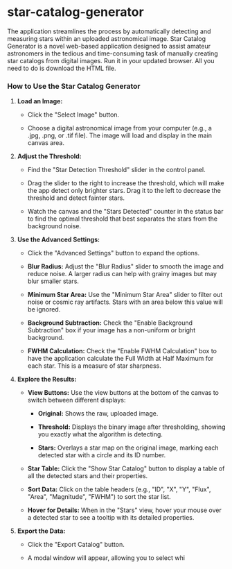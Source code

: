# star-catalog-generator
The application streamlines the process by automatically detecting and measuring stars within an uploaded astronomical image.
Star Catalog Generator is a novel web-based application designed to assist amateur astronomers in the tedious and time-consuming task of manually creating star catalogs from digital images. Run it in your updated browser. All you need to do is download the HTML file.

### How to Use the Star Catalog Generator

1.  **Load an Image:**
    
    *   Click the "Select Image" button.
        
    *   Choose a digital astronomical image from your computer (e.g., a .jpg, .png, or .tif file). The image will load and display in the main canvas area.
        
2.  **Adjust the Threshold:**
    
    *   Find the "Star Detection Threshold" slider in the control panel.
        
    *   Drag the slider to the right to increase the threshold, which will make the app detect only brighter stars. Drag it to the left to decrease the threshold and detect fainter stars.
        
    *   Watch the canvas and the "Stars Detected" counter in the status bar to find the optimal threshold that best separates the stars from the background noise.
        
3.  **Use the Advanced Settings:**
    
    *   Click the "Advanced Settings" button to expand the options.
        
    *   **Blur Radius:** Adjust the "Blur Radius" slider to smooth the image and reduce noise. A larger radius can help with grainy images but may blur smaller stars.
        
    *   **Minimum Star Area:** Use the "Minimum Star Area" slider to filter out noise or cosmic ray artifacts. Stars with an area below this value will be ignored.
        
    *   **Background Subtraction:** Check the "Enable Background Subtraction" box if your image has a non-uniform or bright background.
        
    *   **FWHM Calculation:** Check the "Enable FWHM Calculation" box to have the application calculate the Full Width at Half Maximum for each star. This is a measure of star sharpness.
        
4.  **Explore the Results:**
    
    *   **View Buttons:** Use the view buttons at the bottom of the canvas to switch between different displays:
        
        *   **Original:** Shows the raw, uploaded image.
            
        *   **Threshold:** Displays the binary image after thresholding, showing you exactly what the algorithm is detecting.
            
        *   **Stars:** Overlays a star map on the original image, marking each detected star with a circle and its ID number.
            
    *   **Star Table:** Click the "Show Star Catalog" button to display a table of all the detected stars and their properties.
        
    *   **Sort Data:** Click on the table headers (e.g., "ID", "X", "Y", "Flux", "Area", "Magnitude", "FWHM") to sort the star list.
        
    *   **Hover for Details:** When in the "Stars" view, hover your mouse over a detected star to see a tooltip with its detailed properties.
        
5.  **Export the Data:**
    
    *   Click the "Export Catalog" button.
        
    *   A modal window will appear, allowing you to select whi

